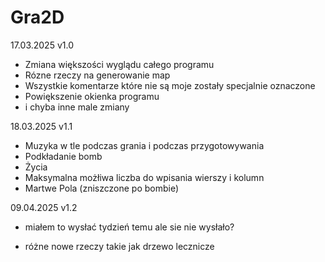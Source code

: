 # Gra2D

17.03.2025 v1.0
- Zmiana większości wyglądu całego programu
- Rózne rzeczy na generowanie map
- Wszystkie komentarze które nie są moje zostały specjalnie oznaczone
- Powiększenie okienka programu
- i chyba inne male zmiany

18.03.2025 v1.1
- Muzyka w tle podczas grania i podczas przygotowywania
- Podkładanie bomb
- Życia
- Maksymalna możłiwa liczba do wpisania wierszy i kolumn
- Martwe Pola (zniszczone po bombie)

09.04.2025 v1.2
* miałem to wysłać tydzień temu ale sie nie wysłało?
- różne nowe rzeczy takie jak drzewo lecznicze
